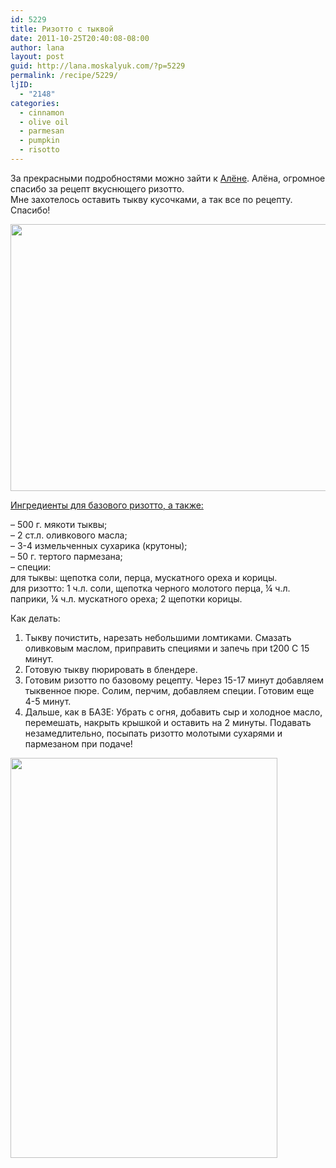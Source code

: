 ```yaml
---
id: 5229
title: Ризотто с тыквой
date: 2011-10-25T20:40:08-08:00
author: lana
layout: post
guid: http://lana.moskalyuk.com/?p=5229
permalink: /recipe/5229/
ljID:
  - "2148"
categories:
  - cinnamon
  - olive oil
  - parmesan
  - pumpkin
  - risotto
---
```

За прекрасными подробностями можно зайти к [Алёне](http://alenakogotkova.livejournal.com/19890.html#cutid1). Алёна, огромное спасибо за рецепт вкуснющего ризотто.  
Мне захотелось оставить тыкву кусочками, а так все по рецепту. Спасибо!

<img loading="lazy" class="alignnone" title="risotto" src="http://farm7.static.flickr.com/6057/6281715081_f3cd732714_z.jpg" alt="" width="640" height="427" /> 

[Ингредиенты для базового ризотто, а также:](http://alenakogotkova.livejournal.com/19890.html#cutid1)

&#8211; 500 г. мякоти тыквы;  
&#8211; 2 ст.л. оливкового масла;  
&#8211; 3-4 измельченных сухарика (крутоны);  
&#8211; 50 г. тертого пармезана;  
&#8211; специи:  
для тыквы: щепотка соли, перца, мускатного ореха и корицы.  
для ризотто: 1 ч.л. соли, щепотка черного молотого перца, ¼ ч.л. паприки, ¼ ч.л. мускатного ореха; 2 щепотки корицы.

Как делать:

1. Тыкву почистить, нарезать небольшими ломтиками. Смазать оливковым маслом, приправить специями и запечь при t200 C 15 минут.  
2. Готовую тыкву пюрировать в блендере.  
3. Готовим ризотто по базовому рецепту. Через 15-17 минут добавляем тыквенное пюре. Солим, перчим, добавляем специи. Готовим еще 4-5 минут.  
4. Дальше, как в БАЗЕ: Убрать с огня, добавить сыр и холодное масло, перемешать, накрыть крышкой и оставить на 2 минуты. Подавать незамедлительно, посыпать ризотто молотыми сухарями и пармезаном при подаче!

<img loading="lazy" class="alignnone" title="risotto" src="http://farm7.static.flickr.com/6119/6282232602_035d74c3c9_z.jpg" alt="" width="427" height="640" />